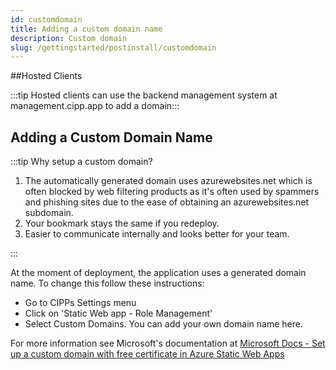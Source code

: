 ```yaml
---
id: customdomain
title: Adding a custom domain name
description: Custom domain
slug: /gettingstarted/postinstall/customdomain
---
```


##Hosted Clients

:::tip Hosted clients can use the backend management system at management.cipp.app to add a domain:::



## Adding a Custom Domain Name

:::tip Why setup a custom domain?

1. The automatically generated domain uses azurewebsites.net which is often blocked by web filtering products as it's often used by spammers and phishing sites due to the ease of obtaining an azurewebsites.net subdomain.
1. Your bookmark stays the same if you redeploy.
1. Easier to communicate internally and looks better for your team.

:::

At the moment of deployment, the application uses a generated domain name. To change this follow these instructions:

- Go to CIPPs Settings menu
- Click on 'Static Web app - Role Management'
- Select Custom Domains. You can add your own domain name here. 

For more information see Microsoft's documentation at [Microsoft Docs - Set up a custom domain with free certificate in Azure Static Web Apps](https://docs.microsoft.com/en-us/azure/static-web-apps/custom-domain?tabs=azure-dns)
